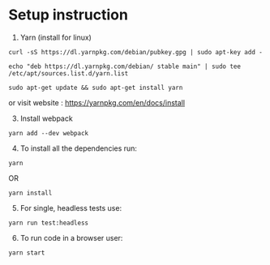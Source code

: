 # Setup instruction


1. Yarn (install for linux)

```shell
curl -sS https://dl.yarnpkg.com/debian/pubkey.gpg | sudo apt-key add -

echo "deb https://dl.yarnpkg.com/debian/ stable main" | sudo tee /etc/apt/sources.list.d/yarn.list

sudo apt-get update && sudo apt-get install yarn
```

or visit website : https://yarnpkg.com/en/docs/install


3. Install webpack

```shell
yarn add --dev webpack
```

4. To install all the dependencies run:

```shell
yarn
```

OR

```shell
yarn install
```

5. For single, headless tests use:

```shell
yarn run test:headless
```

6. To run code in a browser user:

```shell
yarn start
```
